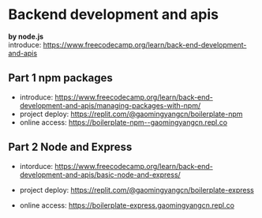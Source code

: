 # Backend development and apis 
**by node.js**  
introduce: https://www.freecodecamp.org/learn/back-end-development-and-apis  

## Part 1 npm packages
* introduce: https://www.freecodecamp.org/learn/back-end-development-and-apis/managing-packages-with-npm/
* project deploy: https://replit.com/@gaomingyangcn/boilerplate-npm
* online access: https://boilerplate-npm--gaomingyangcn.repl.co

## Part 2 Node and Express
* intorduce: https://www.freecodecamp.org/learn/back-end-development-and-apis/basic-node-and-express/

* project deploy: https://replit.com/@gaomingyangcn/boilerplate-express
* online access: https://boilerplate-express.gaomingyangcn.repl.co


